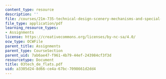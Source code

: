 ```yaml
---
content_type: resource
description: ''
file: /courses/21m-735-technical-design-scenery-mechanisms-and-special-effects-spring-2004/a3305d248d66ce4a67bc7098661d2dd4_03tech_de_flats.pdf
file_type: application/pdf
learning_resource_types:
- Assignments
license: https://creativecommons.org/licenses/by-nc-sa/4.0/
ocw_type: OCWFile
parent_title: Assignments
parent_type: CourseSection
parent_uid: 7ab6ae47-f961-4b79-44ef-243984cf3f3d
resourcetype: Document
title: 03tech_de_flats.pdf
uid: a3305d24-8d66-ce4a-67bc-7098661d2dd4
---
```

